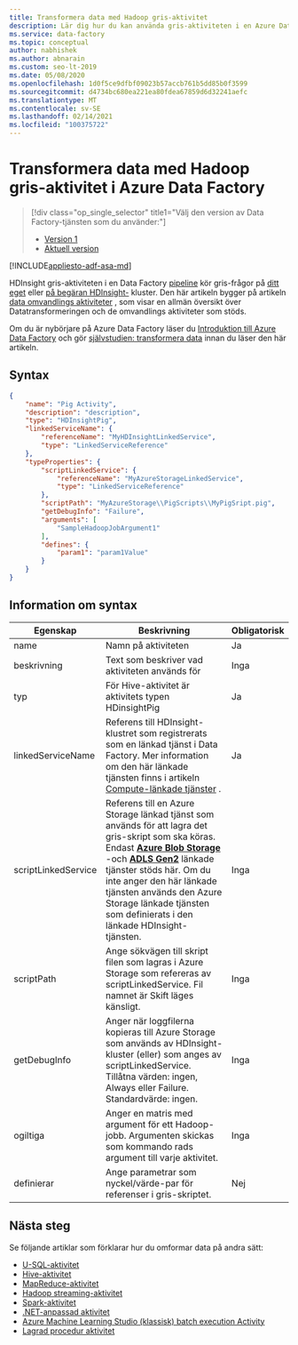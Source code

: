 ```yaml
---
title: Transformera data med Hadoop gris-aktivitet
description: Lär dig hur du kan använda gris-aktiviteten i en Azure Data Factory för att köra gris-skript på ett eget HDInsight-kluster på begäran.
ms.service: data-factory
ms.topic: conceptual
author: nabhishek
ms.author: abnarain
ms.custom: seo-lt-2019
ms.date: 05/08/2020
ms.openlocfilehash: 1d0f5ce9dfbf09023b57accb761b5dd85b0f3599
ms.sourcegitcommit: d4734bc680ea221ea80fdea67859d6d32241aefc
ms.translationtype: MT
ms.contentlocale: sv-SE
ms.lasthandoff: 02/14/2021
ms.locfileid: "100375722"
---
```

# <a name="transform-data-using-hadoop-pig-activity-in-azure-data-factory"></a>Transformera data med Hadoop gris-aktivitet i Azure Data Factory

> [!div class="op_single_selector" title1="Välj den version av Data Factory-tjänsten som du använder:"]
> * [Version 1](v1/data-factory-pig-activity.md)
> * [Aktuell version](transform-data-using-hadoop-pig.md)

[!INCLUDE[appliesto-adf-asa-md](includes/appliesto-adf-asa-md.md)]

HDInsight gris-aktiviteten i en Data Factory [pipeline](concepts-pipelines-activities.md) kör gris-frågor på [ditt eget](compute-linked-services.md#azure-hdinsight-linked-service) eller [på begäran HDInsight-](compute-linked-services.md#azure-hdinsight-on-demand-linked-service) kluster. Den här artikeln bygger på artikeln [data omvandlings aktiviteter](transform-data.md) , som visar en allmän översikt över Datatransformeringen och de omvandlings aktiviteter som stöds.

Om du är nybörjare på Azure Data Factory läser du [Introduktion till Azure Data Factory](introduction.md) och gör [självstudien: transformera data](tutorial-transform-data-spark-powershell.md) innan du läser den här artikeln. 

## <a name="syntax"></a>Syntax

```json
{
    "name": "Pig Activity",
    "description": "description",
    "type": "HDInsightPig",
    "linkedServiceName": {
        "referenceName": "MyHDInsightLinkedService",
        "type": "LinkedServiceReference"
    },
    "typeProperties": {
        "scriptLinkedService": {
            "referenceName": "MyAzureStorageLinkedService",
            "type": "LinkedServiceReference"
        },
        "scriptPath": "MyAzureStorage\\PigScripts\\MyPigSript.pig",
        "getDebugInfo": "Failure",
        "arguments": [
            "SampleHadoopJobArgument1"
        ],
        "defines": {
            "param1": "param1Value"
        }
    }   
}
```
## <a name="syntax-details"></a>Information om syntax

| Egenskap            | Beskrivning                              | Obligatorisk |
| ------------------- | ---------------------------------------- | -------- |
| name                | Namn på aktiviteten                     | Ja      |
| beskrivning         | Text som beskriver vad aktiviteten används för | Inga       |
| typ                | För Hive-aktivitet är aktivitets typen HDinsightPig | Ja      |
| linkedServiceName   | Referens till HDInsight-klustret som registrerats som en länkad tjänst i Data Factory. Mer information om den här länkade tjänsten finns i artikeln [Compute-länkade tjänster](compute-linked-services.md) . | Ja      |
| scriptLinkedService | Referens till en Azure Storage länkad tjänst som används för att lagra det gris-skript som ska köras. Endast **[Azure Blob Storage](./connector-azure-blob-storage.md)** -och **[ADLS Gen2](./connector-azure-data-lake-storage.md)** länkade tjänster stöds här. Om du inte anger den här länkade tjänsten används den Azure Storage länkade tjänsten som definierats i den länkade HDInsight-tjänsten. | Inga       |
| scriptPath          | Ange sökvägen till skript filen som lagras i Azure Storage som refereras av scriptLinkedService. Fil namnet är Skift läges känsligt. | Inga       |
| getDebugInfo        | Anger när loggfilerna kopieras till Azure Storage som används av HDInsight-kluster (eller) som anges av scriptLinkedService. Tillåtna värden: ingen, Always eller Failure. Standardvärde: ingen. | Inga       |
| ogiltiga           | Anger en matris med argument för ett Hadoop-jobb. Argumenten skickas som kommando rads argument till varje aktivitet. | Inga       |
| definierar             | Ange parametrar som nyckel/värde-par för referenser i gris-skriptet. | Nej       |

## <a name="next-steps"></a>Nästa steg
Se följande artiklar som förklarar hur du omformar data på andra sätt: 

* [U-SQL-aktivitet](transform-data-using-data-lake-analytics.md)
* [Hive-aktivitet](transform-data-using-hadoop-hive.md)
* [MapReduce-aktivitet](transform-data-using-hadoop-map-reduce.md)
* [Hadoop streaming-aktivitet](transform-data-using-hadoop-streaming.md)
* [Spark-aktivitet](transform-data-using-spark.md)
* [.NET-anpassad aktivitet](transform-data-using-dotnet-custom-activity.md)
* [Azure Machine Learning Studio (klassisk) batch execution Activity](transform-data-using-machine-learning.md)
* [Lagrad procedur aktivitet](transform-data-using-stored-procedure.md)